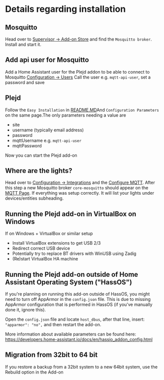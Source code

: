 # Details regarding installation

## Mosquitto

Head over to [Supervisor -> Add-on Store](https://my.home-assistant.io/redirect/supervisor_store/) and find the `Mosquitto broker`.
Install and start it.

## Add api user for Mosquitto

Add a Home Assistant user for the Plejd addon to be able to connect to Mosquitto [Configuration -> Users](https://my.home-assistant.io/redirect/users/)
Call the user e.g. `mqtt-api-user`, set a password and save

## Plejd

Follow the `Easy Installation` in [README.MD](./README.md)And `Configuration Parameters` on the same page.The only parameters needing a value are

- site
- username (typically email address)
- password
- mqttUsername e.g. `mqtt-api-user`
- mqttPassword

Now you can start the Plejd add-on

## Where are the lights?

Head over to [Configuration -> Integrations](https://my.home-assistant.io/redirect/integrations/) and the [Configure MQTT](https://my.home-assistant.io/redirect/config_mqtt/).
After this step a new Mosquitto broker `core-mosquitto` should appear on the [MQTT Page](https://my.home-assistant.io/redirect/integration/?domain=mqtt). If everything was setup correctly. It will list your lights under devices/entities subheading.

## Running the Plejd add-on in VirtualBox on Windows

If on Windows + VirtualBox or similar setup

- Install VirtualBox extensions to get USB 2/3
- Redirect correct USB device
- Potentially try to replace BT drivers with WinUSB using Zadig
- (Re)start VirtualBox HA machine

## Running the Plejd add-on outside of Home Assistant Operating System ("HassOS")

If you're planning on running this add-on outside of HassOS, you might need to turn off AppArmor in the `config.json` file. This is due to missing AppArmor configuration that is performed in HassOS (if you've manually done it, ignore this).

Open the `config.json` file and locate `host_dbus`, after that line, insert: `"apparmor": "no",` and then restart the add-on.

More information about available parameters can be found here:
https://developers.home-assistant.io/docs/en/hassio_addon_config.html

## Migration from 32bit to 64 bit

If you restore a backup from a 32bit system to a new 64bit system, use the Rebuild option in the Add-on
